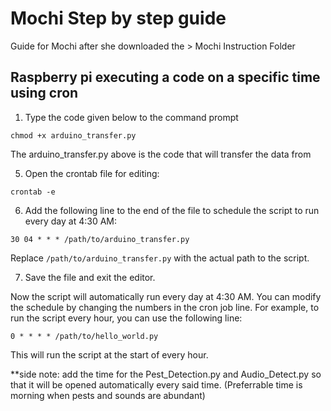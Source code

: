 # Mochi Step by step guide 
Guide for Mochi after she downloaded the > Mochi Instruction Folder

## Raspberry pi executing a code on a specific time using cron

1. Type the code given below to the command prompt

```
chmod +x arduino_transfer.py
```

The arduino_transfer.py above is the code that will transfer the data from

5. Open the crontab file for editing:

```
crontab -e
```

6. Add the following line to the end of the file to schedule the script to run every day at 4:30 AM:

```
30 04 * * * /path/to/arduino_transfer.py
```

Replace `/path/to/arduino_transfer.py` with the actual path to the script.

7. Save the file and exit the editor.

Now the script will automatically run every day at 4:30 AM. You can modify the schedule by changing the numbers in the cron job line. For example, to run the script every hour, you can use the following line:

```
0 * * * * /path/to/hello_world.py
```

This will run the script at the start of every hour.

**side note: add the time for the Pest_Detection.py and Audio_Detect.py so that it will be opened automatically every said time. (Preferrable time is morning when pests and sounds are abundant)
